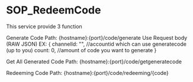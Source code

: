 # SOP_RedeemCode
This service provide 3 function

Generate Code
Path: {hostname}:{port}/code/generate
Use Request body (RAW JSON)
EX: {
  channelId: "", //accountid which can use generatecode (up to you)
  count: 0, //amount of code you want to generate
}

Get All Generated Code
Path: {hostname}:{port}/code/getgeneratecode

Redeeming Code
Path: {hostname}:{port}/code/redeeming/{code}
